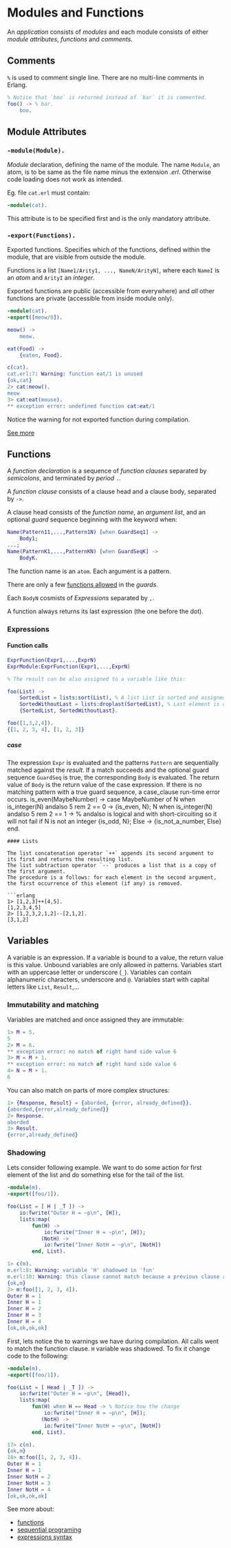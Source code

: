 # Modules and Functions

An *application* consists of *modules* and each module consists of either *module attributes*, *functions* and *comments*.

## Comments

`%` is used to comment single line. There are no multi-line comments in Erlang.

```erlang
% Notice that `boo` is returned instead of `bar` it is commented.
foo() -> % bar.
    boo.
```

## Module Attributes

### `-module(Module).`

*Module* declaration, defining the name of the module.
The name `Module`, an atom, is to be same as the file name minus the extension _.erl_.
Otherwise code loading does not work as intended. 

Eg. file `cat.erl` must contain:

```erlang
-module(cat).
```

This attribute is to be specified first and is the only mandatory attribute.

### `-export(Functions).`

Exported functions. Specifies which of the functions, defined within the module, that are visible from outside the module.

Functions is a list `[Name1/Arity1, ..., NameN/ArityN]`, where each `NameI` is an _atom_ and `ArityI` an _integer_.

Exported functions are public (accessible from everywhere) and *all* other functions are private (accessible from inside module only).

```erlang
-module(cat).
-export([meow/0]).

meow() ->
    meow.

eat(Food) ->
    {eaten, Food}.

c(cat).
cat.erl:7: Warning: function eat/1 is unused
{ok,cat}
2> cat:meow().
meow
3> cat:eat(mouse).
** exception error: undefined function cat:eat/1
```

Notice the warning for not exported function during compilation.

[See more](http://erlang.org/doc/reference_manual/modules.html)


## Functions

A *function declaration* is a sequence of *function clauses* separated by _semicolons_, and terminated by _period_ `.`.

A *function clause* consists of a clause head and a clause body, separated by `->`.

A clause head consists of the *function name*, an *argument list*, and an optional *guard* sequence beginning with the keyword when:

```erlang
Name(Pattern11,...,Pattern1N) [when GuardSeq1] ->
    Body1;
...;
Name(PatternK1,...,PatternKN) [when GuardSeqK] ->
    BodyK.
```

The function name is an `atom`. Each argument is a pattern.

There are only a few [functions allowed](http://erlang.org/doc/reference_manual/expressions.html#guard-sequences) in the *guards*.

Each `BodyN` cosmists of *Expressions* separated by `,`.

A function always returns its last expression (the one before the dot).

### Expressions

#### Function calls

```erlang
ExprFunction(Expr1,...,ExprN)
ExprModule:ExprFunction(Expr1,...,ExprN)

% The result can be also assigned to a variable like this:

foo(List) ->
    SortedList = lists:sort(List), % A list List is sorted and assigned to SortedList variable
    SortedWithoutLast = lists:droplast(SortedList), % Last element is deleted but as data is immutable old list is not changed.
    {SortedList, SortedWithoutLast}.

foo([1,3,2,4]).
{[1, 2, 3, 4], [1, 2, 3]}
```

##### case

The expression `Expr` is evaluated and the patterns `Pattern` are sequentially matched against the _result_. If a match succeeds and the optional guard sequence `GuardSeq` is true, the corresponding `Body` is evaluated.
The return value of `Body` is the return value of the case expression.
If there is no matching pattern with a true guard sequence, a case_clause run-time error occurs.
is_even(MaybeNumber) ->
    case MaybeNumber of
         N when is_integer(N) andalso 5 rem 2 == 0 ->
            {is_even, N};
        N when is_integer(N) andalso 5 rem 2 == 1 -> % andalso is logical and with short-circuiting so it will not fail if N is not an integer
            {is_odd, N};
        Else ->
            {is_not_a_number, Else}
    end.
```
#### Lists

The list concatenation operator `++` appends its second argument to its first and returns the resulting list.
The list subtraction operator `--` produces a list that is a copy of the first argument.
The procedure is a follows: for each element in the second argument, the first occurrence of this element (if any) is removed.

```erlang
1> [1,2,3]++[4,5].
[1,2,3,4,5]
2> [1,2,3,2,1,2]--[2,1,2].
[3,1,2]
```

## Variables

A variable is an expression. If a variable is bound to a value, the return value is this value. Unbound variables are only allowed in patterns. Variables start with an uppercase letter or underscore (`_`). Variables can contain alphanumeric characters, underscore and `@`.
Variables start with capital letters like `List`, `Result`,...

### Immutability and matching

Variables are matched and once assigned they are immutable:

```erlang
1> M = 5.
5
2> M = 6.
** exception error: no match of right hand side value 6
3> M = M + 1.
** exception error: no match of right hand side value 6
4> N = M + 1.
6
```

You can also match on parts of more complex structures:

```erlang
1> {Response, Result} = {aborded, {error, already_defined}}.
{aborded,{error,already_defined}}
2> Response.
aborded
3> Result.
{error,already_defined}
```

### Shadowing

Lets consider following example. We want to do some action for first element of the list and do something else for the tail of the list.

```erlang
-module(m).
-export([foo/1]).

foo(List = [ H | _T ]) ->
    io:fwrite("Outer H = ~p\n", [H]),
    lists:map(
        fun(H) ->
            io:fwrite("Inner H = ~p\n", [H]);
           (NotH) ->
            io:fwrite("Inner NotH = ~p\n", [NotH])
        end, List).

1> c(m).
m.erl:8: Warning: variable 'H' shadowed in 'fun'
m.erl:10: Warning: this clause cannot match because a previous clause at line 8 always matches
{ok,m}
2> m:foo([1, 2, 3, 4]).
Outer H = 1
Inner H = 1
Inner H = 2
Inner H = 3
Inner H = 4
[ok,ok,ok,ok]
```
First, lets notice the to warnings we have during compilation. All calls went to match the function clause.
`H` variable was shadowed. To fix it change code to the following:

```erlang
-module(m).
-export([foo/1]).

foo(List = [ Head | _T ]) ->
    io:fwrite("Outer H = ~p\n", [Head]),
    lists:map(
        fun(H) when H == Head -> % Notice how the change
            io:fwrite("Inner H = ~p\n", [H]);
           (NotH) ->
            io:fwrite("Inner NotH = ~p\n", [NotH])
        end, List).

17> c(m).
{ok,m}
18> m:foo([1, 2, 3, 4]).
Outer H = 1
Inner H = 1
Inner NotH = 2
Inner NotH = 3
Inner NotH = 4
[ok,ok,ok,ok]
```

See more about:
 - [functions](http://erlang.org/doc/reference_manual/functions.html)
 - [sequential programing](http://erlang.org/doc/getting_started/seq_prog.html)
 - [expressions syntax](http://erlang.org/doc/reference_manual/expressions.html)
